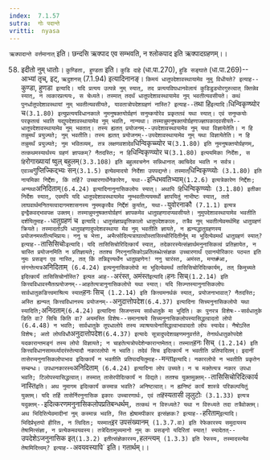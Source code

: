 ```yaml
---
index:  7.1.57
sutra:  गोः पदान्ते
vritti:  nyasa
---
```


`ऋक्पादान्ते वर्त्तमानात्` इति। छन्दसि ऋक्पाद एव सम्भवति, न श्लोकपाद इति ऋक्पादग्रहणम्।।

58. इदीतो नुम् धातोः।
`कुण्डिता, हुण्डता` इति। `कुडि दाहे` (धा.पा.270), `हुडि सङ्घाते` (धा.पा.269)--आभ्यां तृच्, इट्, `ऋदुशनस्` (7.1.94) इत्यादिनानङ्।
`किमयं धातूपदेशावस्थायामेव नुमु विधीयते? इत्याह--`कुण्डा, हुणडा` इत्यादि। यदि प्रत्यय उत्पन्ने नुम् स्यात्, तद प्रत्ययविघधानवेलायं कुडिडुड्योरगुरुत्वात् क्तिन्नेव स्यात्, न त्वकारप्रत्ययः, स चेध्यते। तस्मात् तदर्थं धातूपदेशावस्थायामेव नुम् भवतीत्यवसीयते। कथं पुनर्धातूपदेशावस्थायां नुम् भवतीत्यवसीयते, यावतात्रोपदेशग्रहणं नास्ति? इत्याह--`तथा हि` इत्यादि। `धिन्विकृण्ष्योर च` (3.1.80) इत्युप्रत्ययविधानकाले नुमनुषक्तयोर्ग्रहणं सनुम्कयोरेव प्रकृततवं यथा स्यात्। एवं सनुम्कयोः परकृतत्वं भवति यद्युपदेशावस्थायामेव नुम् भवति, नान्यथा। तस्मान्नुमनुषक्तयोर्ग्रहणाज्ज्ञापकादवसीयते--धातूपदेशावस्थायामेव नुम् भवतात्। तस्य ह्यतत् प्रयोजनम्--उपदेशावस्थायामेव नुम् यथा विज्ञायेतेति। न हि तन्नुमर्थं प्रयुज्यते; नुम् भवतीति। तस्य ह्यतत् प्रयोजनम्--उपदेशावस्थायामेव नुम् यथा विज्ञायेतेति। न हि तन्नुमर्थं प्रयुज्यते; नुम भवितव्यम्, तत्र लक्षणवशादेव `धिन्विकृच्च्योर च` (3.1.80) इति नुमनुषक्तयोर्ग्रहणम्, तत्कथमस्यार्थस्य ग्रहणं ज्ञापकम्? नैतदस्ति; न हि `धिन्विकृण्व्योर च` (3.1.80) इत्ययमिका निर्देशः, स हि `रोगाख्यायां ष्वुल् बहुलम्` (3.3.108) इति बहुलवचनेन सन्निधानात् क्वचिदेव भवति न सर्वत्र। एवञ्च `गुप्तिज्किद्भ्यः सन्` (3.1.5) इत्येवमादयो निर्देशा उपपद्यन्ते। तस्मात् `धिन्विकृण्व्योः` (3.1.80) इति नायमिका निर्द्देशः, किं तर्हि? उच्चारणार्थेनेकारेण, यथा--`इन्धिभवतिभ्याम्` (1.2.6) इत्यत्रेकारेण निर्द्देशः; अन्यथा `अनिदिताम्` (6.4.24) इत्यादिनानुनासिकलोपः स्यात्।
अथापि हि `धिन्विकृण्व्योः` (3.1.80) इतीका निर्देशः स्यात्, एवमपि यदि धातूपदेशावस्थायामेव नुम्भवतीत्ययमर्थो ज्ञापयितुं नाभीष्टः स्यात्, ततो लाघवार्थमनितयत्वादागमशासनस्य नुममकृत्वैव निर्द्देशं कुर्यात्, यथा--`युवोरनाकौ` (7.1.1) इत्यत्र द्वन्द्वैकवद्भावपक्ष उक्तम्। तस्मान्नुमनुषक्तयोर्ग्रहणं ज्ञापकमेव धातुग्रहणादप्यवसीयते। नुमुपदेशावस्थायामेव भवतीति दर्शयितुमाह--`धातुग्रहणं च` इत्यादि। धातुसंज्ञाप्रवृत्तिकालो धातूपदेशकालः, तत्रैव नुम् भवतीत्येवमर्थमिह धातुग्रहणं क्रियते। तस्मादतोऽपि धातुग्रहणादुपदेशवस्थाया मेव नुम् भवतीति ज्ञायते, न ह्यन्यद्धातुग्रहणस्य प्रयोजनमस्तीत्यभिप्रायः। ननु च भेत्ता, अभैत्सोदित्यत्राघात्वोस्तासिस्चोरिदितीर्नुम् मा भूदित्येवमर्थं धातुग्रहणं स्यात्? इत्याह--`तासिसिचोः` इत्यादि। यदि तासिसिचोरिदित्कार्यं स्यात्, तदेकारस्येत्संज्ञार्थमनुनासिकत्वं प्रतिज्ञायेत, न चास्ति प्रयोजनमिति न प्रतिज्ञायते; ततश्च निरनुनासिकोऽप्रतिलब्धेत्संज्ञक उच्चारणार्थं एवानयोरिकारः पठ्यत इति नुमः प्रसङ्ग एव नास्ति, तत् किं तन्निवृत्त्यर्थेन धातुग्रहणेन! ननु चारंस्त, अमंस्त, मन्त#आ, संगन्तेत्यत्र `अनिदिताम्` (6.4.24) इत्यनुनासिकलोपो मा भूदित्येवमर्थं तासिसिचोरिदित्कार्यम्, तत् किमुच्यते इदित्कार्यं तासिसिचोर्नास्ति? इत्यत आह--`अरंस्त, अमंस्त` इत्यादि। `हनः सिच्` (1.2.14) इति कित्त्वविधावस्यैतत्प्रयोजनम्--आहतेत्यत्रानुनासिकलोपो यथा स्यात्। यदि सिज्न्तस्यानुनासिकलोपः सार्वधातुकङित्त्वमाश्रित्य स्यात् `हनः सिच्` (1.2.14) इति कित्त्वमनर्थकं स्यात्, प्रयोजनाभावात्? नैतदस्ति; अस्ति ह्यन्यत् कित्त्वविधानस्य प्रयोजनम्--`अनुदात्तोपदेश` (6.4.37) इत्यादिना सिच्यनुनासिकलोपो यथा स्यादिति; `अनिदताम्` (6.4.24) इत्यादिना सिजन्तस्य सार्वधातुके मा भूदिति। कः पुनरत्र विशेषः--सार्वधातुके ङिति वा? सिचि किति वा? अयमस्ति विशेषः--समानाश्रये सिच्यनुनासिकलोपस्यासिद्धत्वादतो लोपो (6.4.48) न भवति; सार्वधातुके तूपधालोपे तस्य व्याश्रयत्वेनासिद्धत्वाभावादतो लोपः स्यादेव। नैषोऽस्ति विशेषः; अतो लोपविधौ `अनुदात्तोपदेश` (6.4.37) इत्यादेः सूत्रादुपदेशग्रहणमनुवर्त्तते, तेनार्थधातुकोपदेशे यदकारान्तमङ्गं तस्य लोपो विज्ञायते; न चाहतेत्यत्रोपदेशेन्कारान्तमेतत्। तस्मात् `हनः सिच्` (1.2.14) इति कित्त्वविधानसामर्थ्यादरंस्तेत्यादौ नकारलोपो न भवति। तदेवं सिच इदित्कार्यं न भवतीति प्रतिपादितम्।
इदानीं तासेरप्यनुनासिकलोपाभाव इदित्कार्यं न भवतीति प्रतिपादयितुमाह--`मन्ता` इत्यादि। नकारलोपो न भवतीति प्रकृतेन सम्बन्धः। उपधानकारस्य `अनिदिताम्` (6.4.24) इत्यादिना लोप उच्यते। न च मक्तेत्यत्र नकार उपधा भवति; टिलोपस्यासिद्धत्वात्। तस्मात् तासेरपीदित्कार्यं न विद्यते। ततश्च युक्तमुक्तम्--`तासिसिचोरिदित्कार्य नास्ति` इति। अथ नुमागम इदित्कार्यं कस्मान्न भवति? अनिष्टत्वात्। न ह्यनिष्टं कार्यं शास्त्रे परिकल्पयितुं युक्तम्। यदि तर्हि तासेर्निरनुनासिक इकारः उच्चारणार्थः, एवं तर्हि `स्यतासी लृलुटोः` (3.1.33) इत्यत्र यदुक्तम्--`इदित्करणमनुनासिकलोपप्रतिबन्धर्थम्`, तत्कथं न विरुध्यते? यथा न विरुध्यते तदा तत्रैवोक्तम्।
अथ भिदिरित्येवमादीनां नुम् कस्मान्न भवति, स्ति ह्येषामपीकार इत्संज्ञकः? इत्याह--`हरिताम्` इत्यादि। भिदिर्प्रभृतयो हीरितः, न त्विदितः; यस्मात् `इर उपसंख्यानम्` (1.3.7.वा) इति रेफेकारस्य समुदायस्य तेषामित्संज्ञा, न प्रत्येकमवयवस्य। तत्रेदितामुच्यमानो नुम् कः प्रसङ्गो यदिरितां स्यात्!
स्यादेतत्--`उपदेशेऽजनुनासिक इत्` (1.3.2) इतीत्संज्ञेकारस्य, `हलन्त्यम्` (1.3.3) इति रेफस्य, तस्मादस्त्येव तेषामिदित्त्वम्? इत्याह--`अवयवस्यापि` इति। गतार्थम्।।

